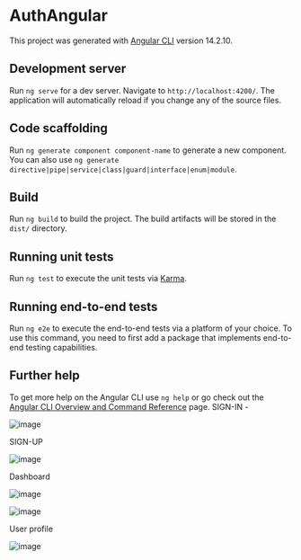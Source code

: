 # AuthAngular

This project was generated with [Angular CLI](https://github.com/angular/angular-cli) version 14.2.10.

## Development server

Run `ng serve` for a dev server. Navigate to `http://localhost:4200/`. The application will automatically reload if you change any of the source files.

## Code scaffolding

Run `ng generate component component-name` to generate a new component. You can also use `ng generate directive|pipe|service|class|guard|interface|enum|module`.

## Build

Run `ng build` to build the project. The build artifacts will be stored in the `dist/` directory.

## Running unit tests

Run `ng test` to execute the unit tests via [Karma](https://karma-runner.github.io).

## Running end-to-end tests

Run `ng e2e` to execute the end-to-end tests via a platform of your choice. To use this command, you need to first add a package that implements end-to-end testing capabilities.

## Further help

To get more help on the Angular CLI use `ng help` or go check out the [Angular CLI Overview and Command Reference](https://angular.io/cli) page.
SIGN-IN -

![image](https://user-images.githubusercontent.com/14871336/226308070-b09bb734-fae3-46d9-9fcf-4bc5b71cbc74.png)


 SIGN-UP
 
 ![image](https://user-images.githubusercontent.com/14871336/226308207-780c088a-e2c8-4d7c-960f-409d89955f67.png)
 
 
 Dashboard 
 
 ![image](https://user-images.githubusercontent.com/14871336/226308375-1c5d407e-391c-476a-9df8-f4180149ed31.png)
 
 
 ![image](https://user-images.githubusercontent.com/14871336/226308478-a21e29a8-eee1-4211-8b74-c8c0c5f981c8.png)



User profile


![image](https://user-images.githubusercontent.com/14871336/226308594-ae4f5ed8-efc0-4d06-9647-3bc9b159c77c.png)


